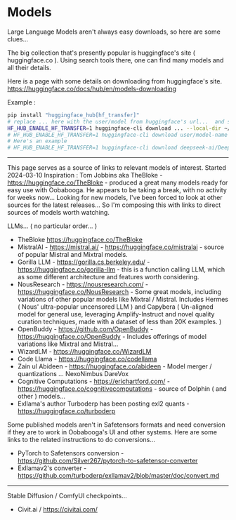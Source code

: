 # Models 

Large Language Models aren't always easy downloads, so here are some clues...

The big collection that's presently popular is huggingface's site ( huggingface.co ). 
Using search tools there, one can find many models and all their details. 

Here is a page with some details on downloading from huggingface's site. 
https://huggingface.co/docs/hub/en/models-downloading

Example : 
```bash
pip install "huggingface_hub[hf_transfer]"
# replace ... here with the user/model from huggingface's url...  and specify target
HF_HUB_ENABLE_HF_TRANSFER=1 huggingface-cli download ... --local-dir ~/models/target
# HF_HUB_ENABLE_HF_TRANSFER=1 huggingface-cli download user/model-name
# Here's an example
# HF_HUB_ENABLE_HF_TRANSFER=1 huggingface-cli download deepseek-ai/DeepSeek-R1-Distill-Qwen-1.5B --local-dir ~/models/deepseekai_DeepSeek-R1-Distill-Qwen-1.5B

```

-----

This page serves as a source of links to relevant models of interest.   Started 2024-03-10
Inspiration : Tom Jobbins aka TheBloke - https://huggingface.co/TheBloke - produced a great many models ready for easy use with Oobabooga.  He appears to be taking a break, with no activity for weeks now...  Looking for new models, I've been forced to look at other sources for the latest releases... So I'm composing this with links to direct sources of models worth watching. 

LLMs... ( no particular order... ) 
- TheBloke https://huggingface.co/TheBloke
- MistralAI - https://mistral.ai/ - https://huggingface.co/mistralai - source of popular Mistral and Mixtral models. 
- Gorilla LLM - https://gorilla.cs.berkeley.edu/ - https://huggingface.co/gorilla-llm - this is a function calling LLM, which as some different architecture and features worth considering.
- NousResearch - https://nousresearch.com/ - https://huggingface.co/NousResearch - Some great models, including variations of other popular models like Mixtral / Mistral.  Includes Hermes ( Nous' ultra-popular uncensored LLM ) and Capybera ( Un-aligned model for general use, leveraging Amplify-Instruct and novel quality curation techniques, made with a dataset of less than 20K examples. )  
- OpenBuddy - https://github.com/OpenBuddy - https://huggingface.co/OpenBuddy - Includes offerings of model variations like Mixtral and Mistral...
- WizardLM - https://huggingface.co/WizardLM
- Code Llama - https://huggingface.co/codellama
- Zain ul Abideen - https://huggingface.co/abideen - Model merger / quantizations ... NexoNimbus  DareVox 
- Cognitive Computations - https://erichartford.com/ - https://huggingface.co/cognitivecomputations - source of Dolphin ( and other ) models...
- Exllama's author Turboderp has been posting exl2 quants - https://huggingface.co/turboderp

Some published models aren't in Safetensors formats and need conversion if they are to work in Oobabooga's UI and other systems.  Here are some links to the related instructions to do conversions...
- PyTorch to Safetensors conversion - https://github.com/Silver267/pytorch-to-safetensor-converter
- Exllamav2's converter - https://github.com/turboderp/exllamav2/blob/master/doc/convert.md

-----

Stable Diffusion / ComfyUI  checkpoints...
- Civit.ai / https://civitai.com/
  

